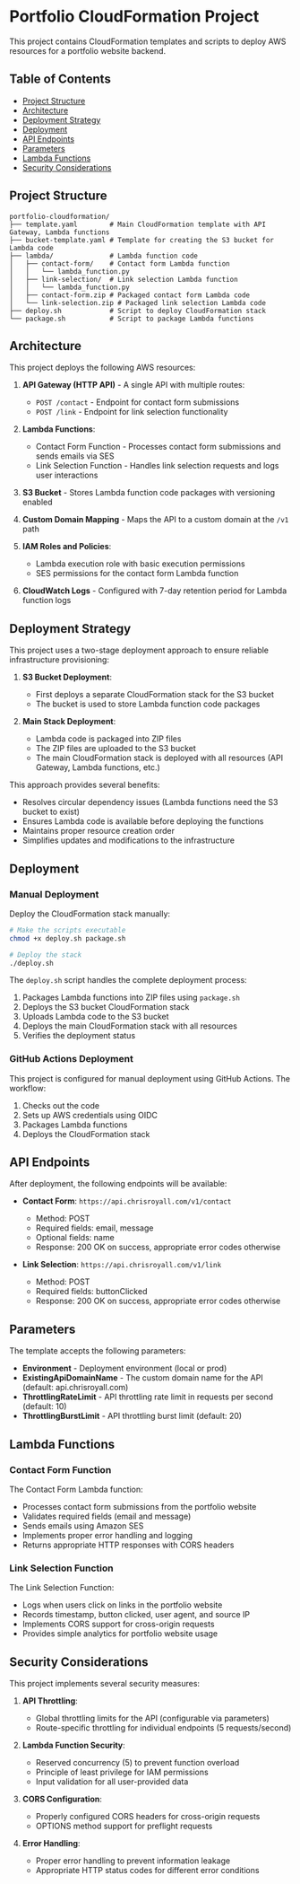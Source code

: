 # Portfolio CloudFormation Project

This project contains CloudFormation templates and scripts to deploy AWS resources for a portfolio website backend.

## Table of Contents
- [Project Structure](#project-structure)
- [Architecture](#architecture)
- [Deployment Strategy](#deployment-strategy)
- [Deployment](#deployment)
- [API Endpoints](#api-endpoints)
- [Parameters](#parameters)
- [Lambda Functions](#lambda-functions)
- [Security Considerations](#security-considerations)

## Project Structure

```
portfolio-cloudformation/
├── template.yaml        # Main CloudFormation template with API Gateway, Lambda functions
├── bucket-template.yaml # Template for creating the S3 bucket for Lambda code
├── lambda/              # Lambda function code
│   ├── contact-form/    # Contact form Lambda function
│   │   └── lambda_function.py
│   ├── link-selection/  # Link selection Lambda function
│   │   └── lambda_function.py
│   ├── contact-form.zip # Packaged contact form Lambda code
│   └── link-selection.zip # Packaged link selection Lambda code
├── deploy.sh            # Script to deploy CloudFormation stack
└── package.sh           # Script to package Lambda functions
```

## Architecture

This project deploys the following AWS resources:

1. **API Gateway (HTTP API)** - A single API with multiple routes:
   - `POST /contact` - Endpoint for contact form submissions
   - `POST /link` - Endpoint for link selection functionality

2. **Lambda Functions**:
   - Contact Form Function - Processes contact form submissions and sends emails via SES
   - Link Selection Function - Handles link selection requests and logs user interactions

3. **S3 Bucket** - Stores Lambda function code packages with versioning enabled

4. **Custom Domain Mapping** - Maps the API to a custom domain at the `/v1` path

5. **IAM Roles and Policies**:
   - Lambda execution role with basic execution permissions
   - SES permissions for the contact form Lambda function

6. **CloudWatch Logs** - Configured with 7-day retention period for Lambda function logs

## Deployment Strategy

This project uses a two-stage deployment approach to ensure reliable infrastructure provisioning:

1. **S3 Bucket Deployment**:
   - First deploys a separate CloudFormation stack for the S3 bucket
   - The bucket is used to store Lambda function code packages

2. **Main Stack Deployment**:
   - Lambda code is packaged into ZIP files
   - The ZIP files are uploaded to the S3 bucket
   - The main CloudFormation stack is deployed with all resources (API Gateway, Lambda functions, etc.)

This approach provides several benefits:
- Resolves circular dependency issues (Lambda functions need the S3 bucket to exist)
- Ensures Lambda code is available before deploying the functions
- Maintains proper resource creation order
- Simplifies updates and modifications to the infrastructure

## Deployment

### Manual Deployment

Deploy the CloudFormation stack manually:
```bash
# Make the scripts executable
chmod +x deploy.sh package.sh

# Deploy the stack
./deploy.sh
```

The `deploy.sh` script handles the complete deployment process:
1. Packages Lambda functions into ZIP files using `package.sh`
2. Deploys the S3 bucket CloudFormation stack
3. Uploads Lambda code to the S3 bucket
4. Deploys the main CloudFormation stack with all resources
5. Verifies the deployment status

### GitHub Actions Deployment

This project is configured for manual deployment using GitHub Actions. The workflow:
1. Checks out the code
2. Sets up AWS credentials using OIDC
3. Packages Lambda functions
4. Deploys the CloudFormation stack

## API Endpoints

After deployment, the following endpoints will be available:

- **Contact Form**: `https://api.chrisroyall.com/v1/contact`
  - Method: POST
  - Required fields: email, message
  - Optional fields: name
  - Response: 200 OK on success, appropriate error codes otherwise

- **Link Selection**: `https://api.chrisroyall.com/v1/link`
  - Method: POST
  - Required fields: buttonClicked
  - Response: 200 OK on success, appropriate error codes otherwise

## Parameters

The template accepts the following parameters:

- **Environment** - Deployment environment (local or prod)
- **ExistingApiDomainName** - The custom domain name for the API (default: api.chrisroyall.com)
- **ThrottlingRateLimit** - API throttling rate limit in requests per second (default: 10)
- **ThrottlingBurstLimit** - API throttling burst limit (default: 20)

## Lambda Functions

### Contact Form Function

The Contact Form Lambda function:
- Processes contact form submissions from the portfolio website
- Validates required fields (email and message)
- Sends emails using Amazon SES
- Implements proper error handling and logging
- Returns appropriate HTTP responses with CORS headers

### Link Selection Function

The Link Selection Function:
- Logs when users click on links in the portfolio website
- Records timestamp, button clicked, user agent, and source IP
- Implements CORS support for cross-origin requests
- Provides simple analytics for portfolio website usage

## Security Considerations

This project implements several security measures:

1. **API Throttling**:
   - Global throttling limits for the API (configurable via parameters)
   - Route-specific throttling for individual endpoints (5 requests/second)

2. **Lambda Function Security**:
   - Reserved concurrency (5) to prevent function overload
   - Principle of least privilege for IAM permissions
   - Input validation for all user-provided data

3. **CORS Configuration**:
   - Properly configured CORS headers for cross-origin requests
   - OPTIONS method support for preflight requests

4. **Error Handling**:
   - Proper error handling to prevent information leakage
   - Appropriate HTTP status codes for different error conditions
